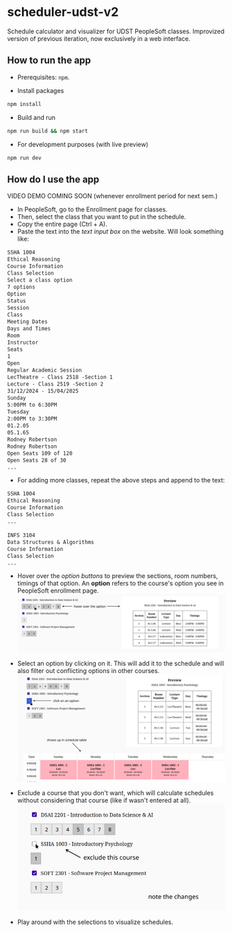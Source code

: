 # scheduler-udst-v2

Schedule calculator and visualizer for UDST PeopleSoft classes. Improvized version of previous iteration, now exclusively in a web interface.

## How to run the app

- Prerequisites: `npm`.

- Install packages
```bash
npm install
```

- Build and run
```bash
npm run build && npm start
```

- For development purposes (with live preview)
```bash
npm run dev
```

## How do I use the app

VIDEO DEMO COMING SOON (whenever enrollment period for next sem.)


- In PeopleSoft, go to the Enrollment page for classes.
- Then, select the class that you want to put in the schedule.
- Copy the entire page (Ctrl + A).
- Paste the text into the *text input box* on the website. Will look something like:


```
SSHA 1004
Ethical Reasoning
Course Information
Class Selection
Select a class option
7 options
Option
Status
Session
Class
Meeting Dates
Days and Times
Room
Instructor
Seats
1
Open
Regular Academic Session
LecTheatre - Class 2518 -Section 1
Lecture - Class 2519 -Section 2
31/12/2024 - 15/04/2025
Sunday
5:00PM to 6:30PM
Tuesday
2:00PM to 3:30PM
01.2.05
05.1.65
Rodney Robertson
Rodney Robertson
Open Seats 109 of 120
Open Seats 28 of 30
...

```
- For adding more classes, repeat the above steps and append to the text:

```
SSHA 1004
Ethical Reasoning
Course Information
Class Selection
...

INFS 3104
Data Structures & Algorithms
Course Information
Class Selection
...
```

 - Hover over the *option buttons* to preview the sections, room numbers, timings of that option. An **option** refers to the course's option you see in PeopleSoft enrollment page.
 ![1-hover-option.png](demo/images/1-hover-option.png)

 - Select an option by clicking on it. This will add it to the schedule and will also filter out conflicting options in other courses.
 ![2-select-option.png](demo/images/2-select-option.png)

 - Exclude a course that you don't want, which will calculate schedules without considering that course (like if wasn't entered at all).
 ![3-exclude-course.png](demo/images/3-exclude-course.png)

 - Play around with the selections to visualize schedules.
